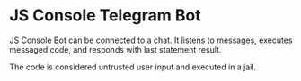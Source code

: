 # JS Console Telegram Bot

JS Console Bot can be connected to a chat.
It listens to messages, executes messaged code,
and responds with last statement result.

The code is considered untrusted user input
and executed in a jail.
